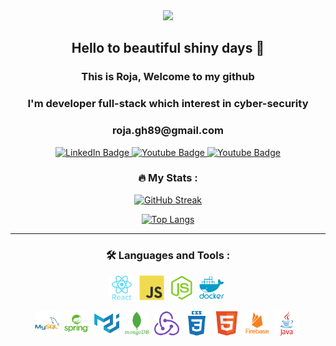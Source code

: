 <div id="header" align="center">
  <img src="https://media.giphy.com/media/uB86ZyWQsnFSGYe2sA/giphy.gif" width="100"/>
  <h2>Hello to beautiful shiny days 👋</h2>
  <h3>This is Roja, Welcome to my github</h3>
  <h3>I'm developer full-stack which interest in cyber-security</h3>
  <h3>roja.gh89@gmail.com</h3>
</div>

<div id="badges" align="center">
  <a href="https://www.linkedin.com/in/roja-ghaffari-15476096/">
    <img src="https://img.shields.io/badge/LinkedIn-blue?style=for-the-badge&logo=linkedin&logoColor=white" alt="LinkedIn Badge"/>
  </a>
  <a href="https://www.instagram.com/roja_crt/">
    <img src="https://img.shields.io/badge/Instagram-blueviolet?style=for-the-badge&logo=instagram&logoColor=white" alt="Youtube Badge"/>
  </a>
  <a href="roja.gh89@gmail.com">
    <img src="https://img.shields.io/badge/roja.gh89@gmail.com-success?style=for-the-badge&logoColor=white" alt="Youtube Badge"/>
  </a>
</div>


<div align="center">
  
 ### :fire: My Stats :
[![GitHub Streak](http://github-readme-streak-stats.herokuapp.com?user=roji89&theme=radical&date_format=j%20M%5B%20Y%5D)](https://git.io/streak-stats)
</div>

<div align="center">
  
[![Top Langs](https://github-readme-stats.vercel.app/api/top-langs/?username=roji89&layout=compact&theme=radical)](https://github.com/anuraghazra/github-readme-stats)
  
</div>

---


<div align="center">
  
  ### :hammer_and_wrench: Languages and Tools :
  
  <img src="https://github.com/devicons/devicon/blob/master/icons/react/react-original-wordmark.svg" title="React" alt="React" width="40" height="40"/>&nbsp;
  <img src="https://github.com/devicons/devicon/blob/master/icons/javascript/javascript-original.svg" title="JavaScript" alt="JavaScript" width="40" height="40"/>&nbsp;
  <img src="https://github.com/devicons/devicon/blob/master/icons/nodejs/nodejs-original.svg" title="NodeJS" alt="NodeJS" width="40" height="40"/>&nbsp;
  <img src="https://github.com/devicons/devicon/blob/master/icons/docker/docker-plain-wordmark.svg" title="Material UI" alt="Material UI" width="40" height="40"/>&nbsp;
  
  <img src="https://github.com/devicons/devicon/blob/master/icons/mysql/mysql-original-wordmark.svg" title="MySQL"  alt="MySQL" width="40" height="40"/>&nbsp;
  <img src="https://github.com/devicons/devicon/blob/master/icons/spring/spring-original-wordmark.svg" title="Spring" alt="Spring" width="40" height="40"/>&nbsp;
  <img src="https://github.com/devicons/devicon/blob/master/icons/materialui/materialui-original.svg" title="Material UI" alt="Material UI" width="40" height="40"/>&nbsp;
  <img src="https://github.com/devicons/devicon/blob/master/icons/mongodb/mongodb-plain-wordmark.svg" title="Java" alt="Java" width="40" height="40"/>&nbsp;
  <img src="https://github.com/devicons/devicon/blob/master/icons/redux/redux-original.svg" title="Redux" alt="Redux " width="40" height="40"/>&nbsp;
  <img src="https://github.com/devicons/devicon/blob/master/icons/css3/css3-plain-wordmark.svg"  title="CSS3" alt="CSS" width="40" height="40"/>&nbsp;
  <img src="https://github.com/devicons/devicon/blob/master/icons/html5/html5-original.svg" title="HTML5" alt="HTML" width="40" height="40"/>&nbsp;
  <img src="https://github.com/devicons/devicon/blob/master/icons/firebase/firebase-plain-wordmark.svg" title="Firebase" alt="Firebase" width="40" height="40"/>&nbsp;
  <img src="https://github.com/devicons/devicon/blob/master/icons/java/java-original-wordmark.svg" title="Java" alt="Java" width="40" height="40"/>&nbsp;
  
</div>


<!--
**Roji89/Roji89** is a ✨ _special_ ✨ repository because its `README.md` (this file) appears on your GitHub profile.

Here are some ideas to get you started:

- 🔭 I’m currently working on ...
- 🌱 I’m currently learning ...
- 👯 I’m looking to collaborate on ...
- 🤔 I’m looking for help with ...
- 💬 Ask me about ...
- 📫 How to reach me: ...
- 😄 Pronouns: ...
- ⚡ Fun fact: ...
-->
